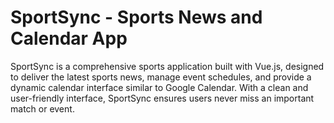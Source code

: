 # SportSync - Sports News and Calendar App

SportSync is a comprehensive sports application built with Vue.js, designed to deliver the latest sports news, manage event schedules, and provide a dynamic calendar interface similar to Google Calendar. With a clean and user-friendly interface, SportSync ensures users never miss an important match or event.
